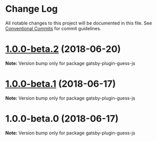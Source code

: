 # Change Log

All notable changes to this project will be documented in this file.
See [Conventional Commits](https://conventionalcommits.org) for commit guidelines.

<a name="1.0.0-beta.2"></a>
# [1.0.0-beta.2](https://github.com/gatsbyjs/gatsby/compare/gatsby-plugin-guess-js@1.0.0-beta.1...gatsby-plugin-guess-js@1.0.0-beta.2) (2018-06-20)

**Note:** Version bump only for package gatsby-plugin-guess-js





<a name="1.0.0-beta.1"></a>

# [1.0.0-beta.1](https://github.com/gatsbyjs/gatsby/compare/gatsby-plugin-guess-js@1.0.0-beta.0...gatsby-plugin-guess-js@1.0.0-beta.1) (2018-06-17)

**Note:** Version bump only for package gatsby-plugin-guess-js

<a name="1.0.0-beta.0"></a>

# 1.0.0-beta.0 (2018-06-17)

**Note:** Version bump only for package gatsby-plugin-guess-js